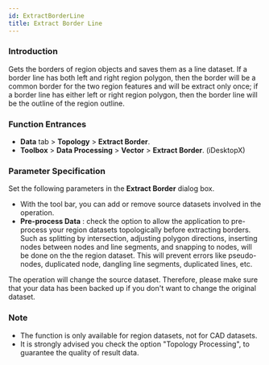 ```yaml
---
id: ExtractBorderLine
title: Extract Border Line
---
```

### Introduction

Gets the borders of region objects and saves them as a line dataset. If a
border line has both left and right region polygon, then the border will be a
common border for the two region features and will be extract only once; if a
border line has either left or right region polygon, then the border line will
be the outline of the region outline.

### Function Entrances

* **Data** tab > **Topology** > **Extract Border**.
* **Toolbox** > **Data Processing** > **Vector** > **Extract Border**. (iDesktopX)

### Parameter Specification

Set the following parameters in the **Extract Border** dialog box.

* With the tool bar, you can add or remove source datasets involved in the operation.
* **Pre-process Data** : check the option to allow the application to pre-process your region datasets topologically before extracting borders. Such as splitting by intersection, adjusting polygon directions, inserting nodes between nodes and line segments, and snapping to nodes, will be done on the the region dataset. This will prevent errors like pseudo-nodes, duplicated node, dangling line segments, duplicated lines, etc.

The operation will change the source dataset. Therefore, please make sure that your data has been backed up if you don't want to change the original dataset.

### Note

* The function is only available for region datasets, not for CAD datasets.
* It is strongly advised you check the option "Topology Processing", to guarantee the quality of result data. 
